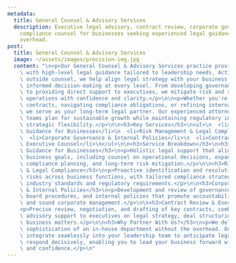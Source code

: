 ```yaml
---
metadata:
  title: General Counsel & Advisory Services
  description: Executive legal advisory, contract review, corporate governance, and
    compliance counsel for businesses seeking experienced legal guidance without in-house
    overhead.
post:
  title: General Counsel & Advisory Services
  image: ~/assets/images/precision-img.jpg
  content: "\n<p>Our General Counsel & Advisory Services practice provides businesses\
    \ with high-level legal guidance tailored to leadership needs. Acting as your\
    \ outside counsel, we help align legal strategy with your business vision, ensuring\
    \ informed decision-making at every level. From developing governance frameworks\
    \ to providing direct support to executives, we mitigate risk and strengthen internal\
    \ operations with confidence and clarity.</p>\n\n<p>Whether you're drafting critical\
    \ contracts, navigating compliance obligations, or refining internal policies,\
    \ we serve as your long-term legal partner. Our experienced attorneys help leadership\
    \ teams plan for sustainable growth while maintaining regulatory integrity and\
    \ strategic flexibility.</p>\n\n<h3>Key Services</h3>\n<ul>\n  <li>Strategic Legal\
    \ Guidance for Businesses</li>\n  <li>Risk Management & Legal Compliance</li>\n\
    \  <li>Corporate Governance & Internal Policies</li>\n  <li>Contract Review &\
    \ Executive Counsel</li>\n</ul>\n\n<h3>Service Breakdown</h3>\n<h3>Strategic Legal\
    \ Guidance for Businesses</h3>\n<p>Holistic legal support that aligns with your\
    \ business goals, including counsel on operational decisions, expansion strategies,\
    \ compliance planning, and long-term risk mitigation.</p>\n\n<h3>Risk Management\
    \ & Legal Compliance</h3>\n<p>Proactive identification and resolution of legal\
    \ risks across business functions, with tailored compliance strategies that meet\
    \ industry standards and regulatory requirements.</p>\n\n<h3>Corporate Governance\
    \ & Internal Policies</h3>\n<p>Development and review of governance frameworks,\
    \ board procedures, and internal policies that promote accountability, transparency,\
    \ and sound corporate management.</p>\n\n<h3>Contract Review & Executive Counsel</h3>\n\
    <p>Precise review, negotiation, and drafting of key contracts, combined with direct\
    \ advisory support to executives on legal strategy, deal structuring, and complex\
    \ business matters.</p>\n\n<h3>Why Partner With Us?</h3>\n<p>We deliver the legal\
    \ sophistication of an in-house department without the overhead. Our attorneys\
    \ integrate seamlessly into your leadership team to anticipate legal needs and\
    \ respond decisively, enabling you to lead your business forward with clarity\
    \ and confidence.</p>\n"
---
```


